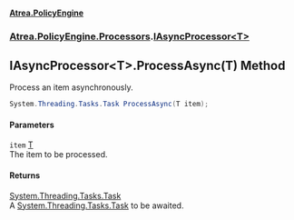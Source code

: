 #### [Atrea.PolicyEngine](./index.md 'index')
### [Atrea.PolicyEngine.Processors](./Atrea-PolicyEngine-Processors.md 'Atrea.PolicyEngine.Processors').[IAsyncProcessor&lt;T&gt;](./Atrea-PolicyEngine-Processors-IAsyncProcessor-T-.md 'Atrea.PolicyEngine.Processors.IAsyncProcessor&lt;T&gt;')
## IAsyncProcessor&lt;T&gt;.ProcessAsync(T) Method
Process an item asynchronously.  
```csharp
System.Threading.Tasks.Task ProcessAsync(T item);
```
#### Parameters
<a name='Atrea-PolicyEngine-Processors-IAsyncProcessor-T--ProcessAsync(T)-item'></a>
`item` [T](./Atrea-PolicyEngine-Processors-IAsyncProcessor-T-.md#Atrea-PolicyEngine-Processors-IAsyncProcessor-T--T 'Atrea.PolicyEngine.Processors.IAsyncProcessor&lt;T&gt;.T')  
The item to be processed.  
  
#### Returns
[System.Threading.Tasks.Task](https://docs.microsoft.com/en-us/dotnet/api/System.Threading.Tasks.Task 'System.Threading.Tasks.Task')  
A [System.Threading.Tasks.Task](https://docs.microsoft.com/en-us/dotnet/api/System.Threading.Tasks.Task 'System.Threading.Tasks.Task') to be awaited.  
